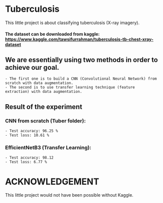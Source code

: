 # Tuberculosis
This little project is about classifying tuberculosis (X-ray imagery).

#### The dataset can be downloaded from kaggle: https://www.kaggle.com/tawsifurrahman/tuberculosis-tb-chest-xray-dataset

## We are essentially using two methods in order to achieve our goal.
    - The first one is to build a CNN (Convolutional Neural Network) from scratch with data augmentation.
    - The second is to use transfer learning technique (feature extraction) with data augmentation.

## Result of the experiment
### CNN from scratch (Tuber folder):
    - Test accuracy: 96.25 %
    - Test loss: 10.61 %
    
### EfficientNetB3 (Transfer Learning):
    - Test accuracy: 98.12
    - Test loss: 6.77 %

    
# ACKNOWLEDGEMENT
This little project would not have been possible without Kaggle.
